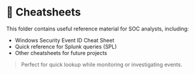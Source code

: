 # 📄 Cheatsheets

This folder contains useful reference material for SOC analysts, including:

- Windows Security Event ID Cheat Sheet
- Quick reference for Splunk queries (SPL)
- Other cheatsheets for future projects

> Perfect for quick lookup while monitoring or investigating events.
